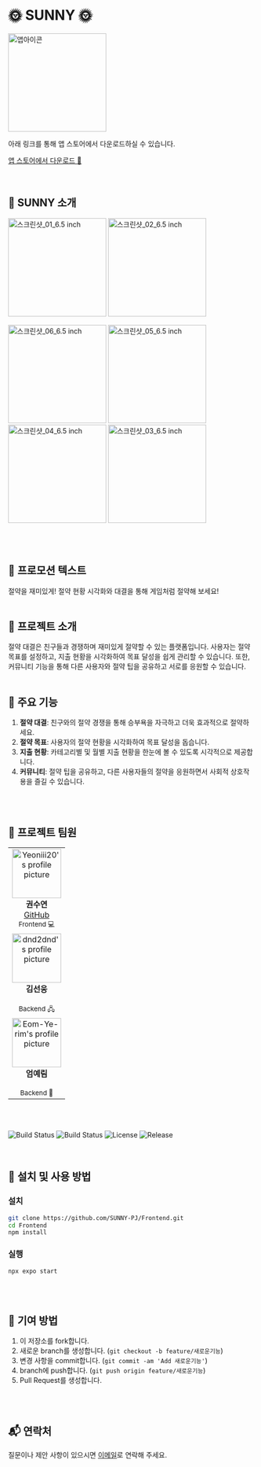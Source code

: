 # 🌞 SUNNY 🌞

<img src="https://github.com/SUNNY-PJ/.github/assets/100350818/fc755de8-3cb6-46a4-b70a-d769cebbebb1" width="200" title="앱아이콘">

<br />

아래 링크를 통해 앱 스토어에서 다운로드하실 수 있습니다.

[앱 스토어에서 다운로드 📲](https://itunes.apple.com/app/id6479210024)

<br />

## 📱 SUNNY 소개
<p align="center">
  <p>
  <img src="https://github.com/SUNNY-PJ/Frontend/assets/100350818/9756daf3-caaf-46ee-81af-1973b9a19a51" width="200" title="스크린샷_01_6.5 inch">
  <img src="https://github.com/SUNNY-PJ/Frontend/assets/100350818/c0f42bc1-4a98-4983-946a-2fe3c287aae6" width="200" title="스크린샷_02_6.5 inch">
  </p>
  <p>
  <img src="https://github.com/SUNNY-PJ/Frontend/assets/100350818/080d874b-8aa2-469b-a343-05e0020fd8b1" width="200" title="스크린샷_06_6.5 inch">
  <img src="https://github.com/SUNNY-PJ/Frontend/assets/100350818/85190ec6-c17d-4b56-9f0c-1a5947c8b24b" width="200" title="스크린샷_05_6.5 inch">
  <img src="https://github.com/SUNNY-PJ/Frontend/assets/100350818/3c5ec895-cb2c-490d-b196-0d76b7cfb0bc" width="200" title="스크린샷_04_6.5 inch">
  <img src="https://github.com/SUNNY-PJ/Frontend/assets/100350818/cb2d467a-9a29-4b44-b007-7010e5fa6230" width="200" title="스크린샷_03_6.5 inch">
  </p>
</p>

<br />
<br />

## 🌟 프로모션 텍스트
절약을 재미있게! 절약 현황 시각화와 대결을 통해 게임처럼 절약해 보세요!
<br />
<br />

## 📖 프로젝트 소개
절약 대결은 친구들과 경쟁하며 재미있게 절약할 수 있는 플랫폼입니다. 사용자는 절약 목표를 설정하고, 지출 현황을 시각화하여 목표 달성을 쉽게 관리할 수 있습니다. 또한, 커뮤니티 기능을 통해 다른 사용자와 절약 팁을 공유하고 서로를 응원할 수 있습니다.
<br />
<br />

## 🔑 주요 기능
1. **절약 대결**: 친구와의 절약 경쟁을 통해 승부욕을 자극하고 더욱 효과적으로 절약하세요.
2. **절약 목표**: 사용자의 절약 현황을 시각화하여 목표 달성을 돕습니다.
3. **지출 현황**: 카테고리별 및 월별 지출 현황을 한눈에 볼 수 있도록 시각적으로 제공합니다.
4. **커뮤니티**: 절약 팁을 공유하고, 다른 사용자들의 절약을 응원하면서 사회적 상호작용을 즐길 수 있습니다.

<br />
<br />

## 👥 프로젝트 팀원

<table>
  <tr>
    <td align="center">
      <img src="https://avatars.githubusercontent.com/yeoniii20" width="100px;" alt="Yeoniii20's profile picture"/>
      <br />
      <b>권수연</b>
      <br />
      <a href="https://github.com/yeoniii20">GitHub</a>
      <br />
      <sub>Frontend 💻</sub>
      <br />
    </td>
  </tr>
   <tr>
    <td align="center">
      <img src="https://avatars.githubusercontent.com/dnd2dnd" width="100px;" alt="dnd2dnd's profile picture"/>
      <br />
      <b>김선웅</b>
      <br />
     <!-- <a href="https://github.com/dnd2dnd">GitHub</a> -->
      <br />
      <sub>Backend 🖧</sub>
      <br />
    </td>
  </tr>
   <tr>
    <td align="center">
      <a href="https://github.com/Eom-Ye-rim">
      <img src="https://avatars.githubusercontent.com/Eom-Ye-rim" width="100px;" alt="Eom-Ye-rim's profile picture"/>
        </a>
      <br />
      <b>엄예림</b>
      <br />
     <!-- <a href="https://github.com/Eom-Ye-rim">GitHub</a> -->
      <br />
      <sub>Backend 💾</sub>
      <br />
    </td>
  </tr>
</table>

<br />
<br />

![Build Status](https://img.shields.io/github/actions/workflow/status/SUNNY-PJ/Backend/deploy.yml)
![Build Status](https://img.shields.io/github/actions/workflow/status/SUNNY-PJ/Frontend/deploy.yml)
![License](https://img.shields.io/github/license/SUNNY-PJ/.github)
![Release](https://img.shields.io/github/release/SUNNY-PJ/Frontend)

<br />

## 🚀 설치 및 사용 방법

### 설치
```bash
git clone https://github.com/SUNNY-PJ/Frontend.git
cd Frontend
npm install
```

### 실행
```
npx expo start
```

<br />
<br />

## 🤝 기여 방법

1. 이 저장소를 fork합니다.
2. 새로운 branch를 생성합니다. (`git checkout -b feature/새로운기능`)
3. 변경 사항을 commit합니다. (`git commit -am 'Add 새로운기능'`)
4. branch에 push합니다. (`git push origin feature/새로운기능`)
5. Pull Request를 생성합니다.


<br />
<br />
<!--
## 📄 라이선스

이 프로젝트는 MIT 라이선스 하에 배포됩니다. 자세한 내용은 [LICENSE](../LICENSE) 파일을 참조하세요.

<br />
<br />
-->

## 📬 연락처

질문이나 제안 사항이 있으시면 [이메일](suyoooi@gmail.com)로 연락해 주세요.
